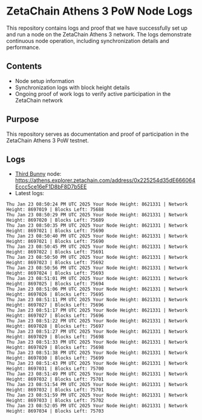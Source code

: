 # ZetaChain Athens 3 PoW Node Logs
This repository contains logs and proof that we have successfully set up and run a node on the ZetaChain Athens 3 network. The logs demonstrate continuous node operation, including synchronization details and performance.

## Contents
- Node setup information
- Synchronization logs with block height details
- Ongoing proof of work logs to verify active participation in the ZetaChain network

## Purpose
This repository serves as documentation and proof of participation in the ZetaChain Athens 3 PoW testnet.

## Logs

- [Third Bunny](https://thirdbunny.xyz/) node: https://athens.explorer.zetachain.com/address/0x225254d35dE666064Eccc5ce16eF1D8bF8D7b5EE
- Latest logs:
```
Thu Jan 23 08:50:24 PM UTC 2025 Your Node Height: 8621331 | Network Height: 8697019 | Blocks Left: 75688
Thu Jan 23 08:50:29 PM UTC 2025 Your Node Height: 8621331 | Network Height: 8697020 | Blocks Left: 75689
Thu Jan 23 08:50:35 PM UTC 2025 Your Node Height: 8621331 | Network Height: 8697021 | Blocks Left: 75690
Thu Jan 23 08:50:40 PM UTC 2025 Your Node Height: 8621331 | Network Height: 8697021 | Blocks Left: 75690
Thu Jan 23 08:50:45 PM UTC 2025 Your Node Height: 8621331 | Network Height: 8697022 | Blocks Left: 75691
Thu Jan 23 08:50:50 PM UTC 2025 Your Node Height: 8621331 | Network Height: 8697023 | Blocks Left: 75692
Thu Jan 23 08:50:56 PM UTC 2025 Your Node Height: 8621331 | Network Height: 8697024 | Blocks Left: 75693
Thu Jan 23 08:51:01 PM UTC 2025 Your Node Height: 8621331 | Network Height: 8697025 | Blocks Left: 75694
Thu Jan 23 08:51:06 PM UTC 2025 Your Node Height: 8621331 | Network Height: 8697026 | Blocks Left: 75695
Thu Jan 23 08:51:11 PM UTC 2025 Your Node Height: 8621331 | Network Height: 8697027 | Blocks Left: 75696
Thu Jan 23 08:51:17 PM UTC 2025 Your Node Height: 8621331 | Network Height: 8697027 | Blocks Left: 75696
Thu Jan 23 08:51:22 PM UTC 2025 Your Node Height: 8621331 | Network Height: 8697028 | Blocks Left: 75697
Thu Jan 23 08:51:27 PM UTC 2025 Your Node Height: 8621331 | Network Height: 8697029 | Blocks Left: 75698
Thu Jan 23 08:51:33 PM UTC 2025 Your Node Height: 8621331 | Network Height: 8697029 | Blocks Left: 75698
Thu Jan 23 08:51:38 PM UTC 2025 Your Node Height: 8621331 | Network Height: 8697030 | Blocks Left: 75699
Thu Jan 23 08:51:43 PM UTC 2025 Your Node Height: 8621331 | Network Height: 8697031 | Blocks Left: 75700
Thu Jan 23 08:51:49 PM UTC 2025 Your Node Height: 8621331 | Network Height: 8697032 | Blocks Left: 75701
Thu Jan 23 08:51:54 PM UTC 2025 Your Node Height: 8621331 | Network Height: 8697032 | Blocks Left: 75701
Thu Jan 23 08:51:59 PM UTC 2025 Your Node Height: 8621331 | Network Height: 8697033 | Blocks Left: 75702
Thu Jan 23 08:52:05 PM UTC 2025 Your Node Height: 8621331 | Network Height: 8697034 | Blocks Left: 75703
```
